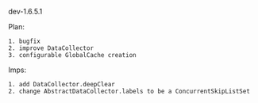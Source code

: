 dev-1.6.5.1

Plan:

    1. bugfix
    2. improve DataCollector
    3. configurable GlobalCache creation

Imps: 

    1. add DataCollector.deepClear
    2. change AbstractDataCollector.labels to be a ConcurrentSkipListSet
